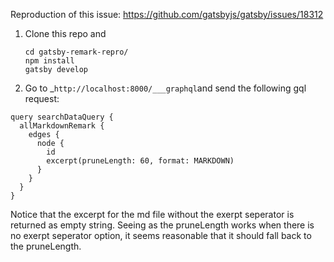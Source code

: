 Reproduction of this issue:  https://github.com/gatsbyjs/gatsby/issues/18312

1. Clone this repo and

    ```shell
    cd gatsby-remark-repro/
    npm install
    gatsby develop
    ```

2.  Go to  _`http://localhost:8000/___graphql`and send the following gql request:


```
query searchDataQuery {
  allMarkdownRemark {
    edges {
      node {
        id
        excerpt(pruneLength: 60, format: MARKDOWN)
      }
    }
  }
}
```

Notice that the excerpt for the md file without the exerpt seperator is returned as empty string. Seeing as the pruneLength works when there is no exerpt seperator option, it seems reasonable that it should fall back to the pruneLength.
